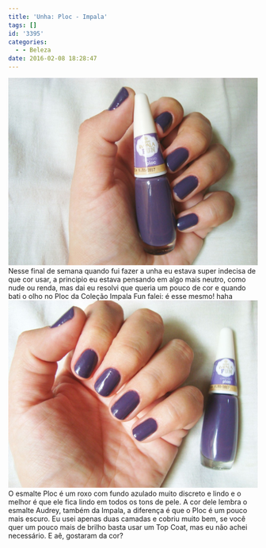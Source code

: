 ```yaml
---
title: 'Unha: Ploc - Impala'
tags: []
id: '3395'
categories:
  - - Beleza
date: 2016-02-08 18:28:47
---
```


[![nail - ploc da impala ](/images/2016/02/esmalte-ploc-impala-1024x768.jpg)](/images/2016/02/esmalte-ploc-impala.jpg) Nesse final de semana quando fui fazer a unha eu estava super indecisa de que cor usar, a principio eu estava pensando em algo mais neutro, como nude ou renda, mas dai eu resolvi que queria um pouco de cor e quando bati o olho no Ploc da Coleção Impala Fun falei: é esse mesmo! haha [![coleção impala fun - esmalte ploc ](/images/2016/02/ploc-impala-fun-1024x768.jpg)](/images/2016/02/ploc-impala-fun.jpg) O esmalte Ploc é um roxo com fundo azulado muito discreto e lindo e o melhor é que ele fica lindo em todos os tons de pele. A cor dele lembra o esmalte Audrey, também da Impala, a diferença é que o Ploc é um pouco mais escuro. Eu usei apenas duas camadas e cobriu muito bem, se você quer um pouco mais de brilho basta usar um Top Coat, mas eu não achei necessário. E aê, gostaram da cor?
